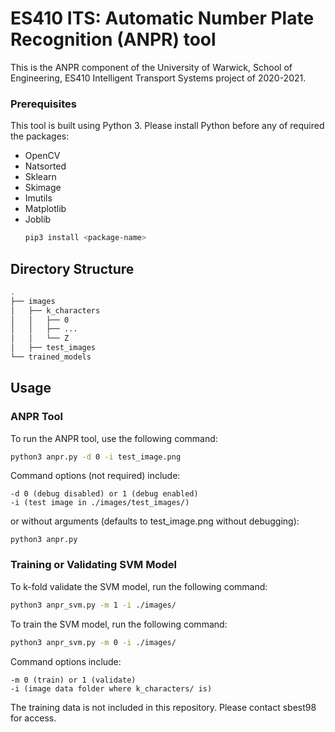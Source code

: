 # ES410 ITS: Automatic Number Plate Recognition (ANPR) tool

This is the ANPR component of the University of Warwick, School of Engineering, ES410 Intelligent Transport Systems project of 2020-2021.

### Prerequisites

This tool is built using Python 3. Please install Python before any of required the packages:
* OpenCV
* Natsorted
* Sklearn
* Skimage
* Imutils
* Matplotlib
* Joblib
  ```sh
  pip3 install <package-name>
  ```

## Directory Structure

```sh
.
├── images
│   ├── k_characters
│   │   ├── 0
│   │   ├── ...
│   │   └── Z
│   ├── test_images
└── trained_models
```

## Usage
### ANPR Tool
To run the ANPR tool, use the following command:
```sh
python3 anpr.py -d 0 -i test_image.png
```

Command options (not required) include:
```
-d 0 (debug disabled) or 1 (debug enabled)
-i (test image in ./images/test_images/)
```

or without arguments (defaults to test_image.png without debugging):
```
python3 anpr.py
```

### Training or Validating SVM Model
To k-fold validate the SVM model, run the following command:
```sh
python3 anpr_svm.py -m 1 -i ./images/
```
To train the SVM model, run the following command:
```sh
python3 anpr_svm.py -m 0 -i ./images/
```
Command options include:
```
-m 0 (train) or 1 (validate)
-i (image data folder where k_characters/ is)
```

The training data is not included in this repository. Please contact sbest98 for access.
